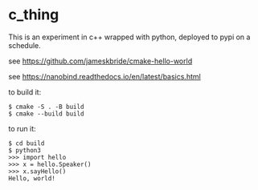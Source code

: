 # c_thing

This is an experiment in c++ wrapped with python, deployed to
pypi on a schedule.

see https://github.com/jameskbride/cmake-hello-world

see https://nanobind.readthedocs.io/en/latest/basics.html

to build it:

```
$ cmake -S . -B build
$ cmake --build build
```

to run it:

```
$ cd build
$ python3
>>> import hello 
>>> x = hello.Speaker()
>>> x.sayHello()
Hello, world!
```